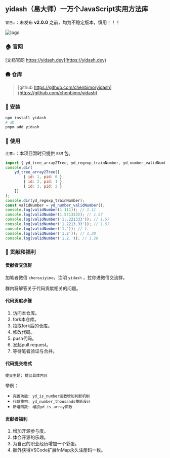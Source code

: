 ## yidash（易大师）一万个JavaScript实用方法库

`警告⚠️`：未发布 **v2.0.0** 之前，均为不稳定版本，慎用！！！

![logo](https://static.yicode.tech/logo/yidash-logo.png)

### 🏠 官网

[文档官网 https://yidash.dev](https://yidash.dev)

### 🛖 仓库

> [github https://github.com/chenbimo/yidash](https://github.com/chenbimo/yidash)

### 🧊 安装

```bash
npm install yidash
# 或
pnpm add yidash
```

### 🍼 使用

`注意⚠️`：本项目暂时只提供 `ESM` 包。

```javascript
import { yd_tree_array2Tree, yd_regexp_trainNumber, yd_number_validNumber } from 'yidash';
console.dir(
    yd_tree_array2Tree([
        { id: 1, pid: 0 },
        { id: 2, pid: 1 },
        { id: 3, pid: 2 }
    ])
);
console.dir(yd_regexp_trainNumber);
const validNumber = yd_number_validNumber();
console.log(validNumber(1.111)); // 1.11
console.log(validNumber(1.571333)); // 1.57
console.log(validNumber('1..221333')); // 1.57
console.log(validNumber('1.2213.33')); // 1.57
console.log(validNumber('1.')); // 1.
console.log(validNumber('1.2')); // 1.20
console.log(validNumber('1.2.')); // 1.20
```

### 🎁 贡献和福利

#### 贡献者交流群

加笔者微信 `chensuiyime`，注明 `yidash` ，拉你进微信交流群。

群内将解答关于代码贡献相关的问题。

#### 代码贡献步骤

1. 访问本仓库。
2. fork本仓库。
3. 拉取fork后的仓库。
4. 修改代码。
5. push代码。
6. 发起pull request。
7. 等待笔者验证与合并。

#### 代码提交格式

`提交主题: 提交具体内容`

举例：

-   `完善功能: yd_is_number函数增加判断机制`
-   `代码重构: yd_number_thousands重新设计`
-   `新增函数: 增加yd_is_array函数`

#### 贡献者福利

1. 增加开源参与度。
2. 体会开源的乐趣。
3. 为自己的职业经历增加一个彩蛋。
4. 额外获得VSCode扩展fnMap永久注册码一枚。
